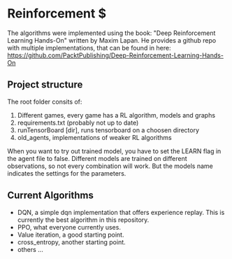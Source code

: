 # Reinforcement $

The algorithms were implemented using the book: "Deep Reinforcement Learning Hands-On" written by Maxim Lapan.
He provides a github repo with multiple implementations, that can be found in here:
https://github.com/PacktPublishing/Deep-Reinforcement-Learning-Hands-On

## Project structure

The root folder consits of:
1. Different games, every game has a RL algorithm, models and graphs
2. requirements.txt (probably not up to date)
3. runTensorBoard [dir], runs tensorboard on a choosen directory
4. old_agents, implementations of weaker RL algorithms

When you want to try out trained model, you have to set the LEARN flag in the agent file to false.
Different models are trained on different observations, so not every combination will work. 
But the models name indicates the settings for the parameters.

## Current Algorithms

* DQN, a simple dqn implementation that offers experience replay. This is currently the best algorithm in this repository.
* PPO, what everyone currently uses.
* Value iteration, a good starting point.
* cross_entropy, another starting point.
* others ...
